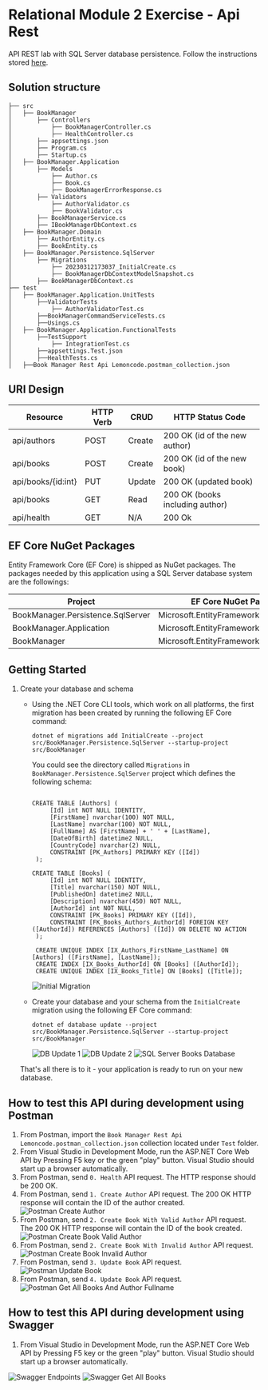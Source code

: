 # Relational Module 2 Exercise - Api Rest
API REST lab with SQL Server database persistence. Follow the instructions stored [here](doc/README.md#instructions).

## Solution structure 

```
├── src
│   ├── BookManager
│   	├── Controllers
│   		├── BookManagerController.cs
│   		├── HealthController.cs
│   	├── appsettings.json
│   	├── Program.cs
│   	├── Startup.cs
│   ├── BookManager.Application
│   	├── Models
│   		├── Author.cs
│   		├── Book.cs
│   		├── BookManagerErrorResponse.cs
│   	├── Validators
│   		├── AuthorValidator.cs
│   		├── BookValidator.cs
│   	├── BookManagerService.cs
│   	├── IBookManagerDbContext.cs
│   ├── BookManager.Domain
│   	├── AuthorEntity.cs
│   	├── BookEntity.cs
│   ├── BookManager.Persistence.SqlServer
│   	├── Migrations
│   		├── 20230312173037_InitialCreate.cs
│   		├── BookManagerDbContextModelSnapshot.cs
│   	├── BookManagerDbContext.cs
├── test
│   ├── BookManager.Application.UnitTests
│   	├──ValidatorTests
│   		├── AuthorValidatorTest.cs
│   	├──BookManagerCommandServiceTests.cs
│   	├──Usings.cs
│   ├── BookManager.Application.FunctionalTests
│   	├──TestSupport
│   		├── IntegrationTest.cs
│   	├──appsettings.Test.json
│   	├──HealthTests.cs
│   ├──Book Manager Rest Api Lemoncode.postman_collection.json
```

## URI Design

| Resource  				|  HTTP Verb	|	CRUD    |  HTTP Status Code |
| ------------------| ------------| --------| ---------------   | 
| api/authors 			| POST	      | Create  | 200 OK (id of the new author)		  | 
| api/books  			  | POST	      | Create	| 200 OK (id of the new book)	 	  | 
| api/books/{id:int}	  | PUT	       | Update	| 200 OK (updated book)	 	  |
| api/books	  | GET	       | Read	| 200 OK (books including author)	 	  |  
| api/health        | GET         | N/A		  | 200	Ok           |


## EF Core NuGet Packages
Entity Framework Core (EF Core) is shipped as NuGet packages. The packages needed by this application using a SQL Server database system are the followings:

|Project        |  EF Core NuGet Package | 
| ----------    |----------------------- |
| BookManager.Persistence.SqlServer | Microsoft.EntityFrameworkCore.SqlServer |
| BookManager.Application| Microsoft.EntityFrameworkCore | 
| BookManager| Microsoft.EntityFrameworkCore.Design | 

## Getting Started
1. Create your database and schema
      
   * Using the .NET Core CLI tools, which work on all platforms, the first migration has been created by running the following EF Core command:
    
     ```
     dotnet ef migrations add InitialCreate --project src/BookManager.Persistence.SqlServer --startup-project src/BookManager
     ```

     You could see the directory called `Migrations` in `BookManager.Persistence.SqlServer` project which defines the following schema:

     ```
     
     CREATE TABLE [Authors] (
          [Id] int NOT NULL IDENTITY,
          [FirstName] nvarchar(100) NOT NULL,
          [LastName] nvarchar(100) NOT NULL,
          [FullName] AS [FirstName] + ' ' + [LastName],
          [DateOfBirth] datetime2 NULL,
          [CountryCode] nvarchar(2) NULL,
          CONSTRAINT [PK_Authors] PRIMARY KEY ([Id])
      );

     CREATE TABLE [Books] (
          [Id] int NOT NULL IDENTITY,
          [Title] nvarchar(150) NOT NULL,
          [PublishedOn] datetime2 NULL,
          [Description] nvarchar(450) NOT NULL,
          [AuthorId] int NOT NULL,
          CONSTRAINT [PK_Books] PRIMARY KEY ([Id]),
          CONSTRAINT [FK_Books_Authors_AuthorId] FOREIGN KEY ([AuthorId]) REFERENCES [Authors] ([Id]) ON DELETE NO ACTION
      );
     
      CREATE UNIQUE INDEX [IX_Authors_FirstName_LastName] ON [Authors] ([FirstName], [LastName]);
      CREATE INDEX [IX_Books_AuthorId] ON [Books] ([AuthorId]);
      CREATE UNIQUE INDEX [IX_Books_Title] ON [Books] ([Title]);
     ```

    
     ![Initial Migration](doc/InitialMigration.JPG)
 
   * Create your database and your schema from the `InitialCreate` migration using the following EF Core command:
  
      ``` 
      dotnet ef database update --project src/BookManager.Persistence.SqlServer --startup-project src/BookManager
      ``` 

      ![DB Update 1](doc/ApplyingMigration_1.JPG)
      ![DB Update 2](doc/ApplyingMigration_2.JPG)
      ![SQL Server Books Database](doc/SQLServerBooksDatabase.JPG)

    That's all there is to it - your application is ready to run on your new database.

## How to test this API during development using Postman
1. From Postman, import the `Book Manager Rest Api Lemoncode.postman_collection.json` collection located under `Test` folder.
2. From Visual Studio in Development Mode, run the ASP.NET Core Web API by Pressing F5 key or the green "play" button. Visual Studio should start up a browser automatically.
3. From Postman, send `0. Health` API request. The HTTP response should be 200 OK.
4. From Postman, send `1. Create Author` API request. The 200 OK HTTP response will contain the ID of the author created.
  ![Postman Create Author](doc/PostmanCreateAuthor.JPG)
5. From Postman, send `2. Create Book With Valid Author` API request. The 200 OK HTTP response will contain the ID of the book created.
  ![Postman Create Book Valid Author](doc/Postman-CreateBook-ValidAuthor.JPG)
6. From Postman, send `2. Create Book With Invalid Author` API request. 
  ![Postman Create Book Invalid Author](doc/Postman-CreateBook-InvalidAuthor.JPG)
7. From Postman, send `3. Update Book` API request. 
  ![Postman Update Book](doc/Postman-UpdateBook.JPG)
8. From Postman, send `4. Update Book` API request. 
  ![Postman Get All Books And Author Fullname](doc/Postman-GetAllBooks.JPG)

## How to test this API during development using Swagger

1. From Visual Studio in Development Mode, run the ASP.NET Core Web API by Pressing F5 key or the green "play" button. Visual Studio should start up a browser automatically.

![Swagger Endpoints](doc/SwaggerEndpoints.JPG)
![Swagger Get All Books](doc/SwaggerGetAllBooks.JPG)
